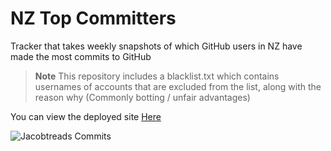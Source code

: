  # NZ Top Committers

Tracker that takes weekly snapshots of which GitHub users in NZ have made the most commits to GitHub

> **Note**
> This repository includes a blacklist.txt which contains usernames of accounts that are excluded from the list, along with the reason why (Commonly botting / unfair advantages)

You can view the deployed site [Here](https://committers.pages.dev/)

![Jacobtreads Commits](https://committers.pages.dev//badges/jacobtread.svg)